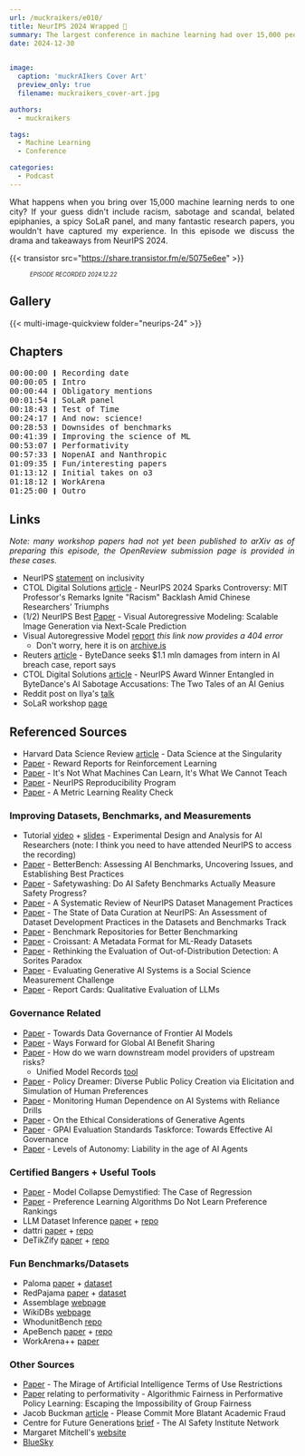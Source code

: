 ```yaml
---
url: /muckraikers/e010/
title: NeurIPS 2024 Wrapped 🌯
summary: The largest conference in machine learning had over 15,000 people in attendance, and so much tea!
date: 2024-12-30
 

image:
  caption: 'muckrAIkers Cover Art'
  preview_only: true
  filename: muckraikers_cover-art.jpg

authors:
  - muckraikers

tags:
  - Machine Learning
  - Conference

categories: 
  - Podcast
---
```


<div style="text-align: justify">
What happens when you bring over 15,000 machine learning nerds to one city? If your guess didn't include racism, sabotage and scandal, belated epiphanies, a spicy SoLaR panel, and many fantastic research papers, you wouldn't have captured my experience. In this episode we discuss the drama and takeaways from NeurIPS 2024.


{{< transistor src="https://share.transistor.fm/e/5075e6ee" >}}
<div style="font-size: x-small;font-style: italic;padding-left: 2.25rem;">EPISODE RECORDED 2024.12.22</a></div>
</div>


## Gallery

{{< multi-image-quickview folder="neurips-24" >}}

## Chapters

<div style="text-align: left; font-family:monospace;">
00:00:00 ❙ Recording date<br>
00:00:05 ❙ Intro<br>
00:00:44 ❙ Obligatory mentions<br>
00:01:54 ❙ SoLaR panel<br>
00:18:43 ❙ Test of Time<br>
00:24:17 ❙ And now: science!<br>
00:28:53 ❙ Downsides of benchmarks<br>
00:41:39 ❙ Improving the science of ML<br>
00:53:07 ❙ Performativity<br>
00:57:33 ❙ NopenAI and Nanthropic<br>
01:09:35 ❙ Fun/interesting papers<br>
01:13:12 ❙ Initial takes on o3<br>
01:18:12 ❙ WorkArena<br>
01:25:00 ❙ Outro
</div>

## Links

<div style="text-align: justify">

_Note: many workshop papers had not yet been published to arXiv as of preparing this episode, the OpenReview submission page is provided in these cases._

</div>

- NeurIPS [statement](https://neurips.cc/Conferences/2024/StatementOnInclusivity) on inclusivity
- CTOL Digital Solutions [article](https://www.ctol.digital/news/neurips-2024-controversy-mit-professor-remarks-chinese-researchers-triumphs/) - NeurIPS 2024 Sparks Controversy: MIT Professor's Remarks Ignite "Racism" Backlash Amid Chinese Researchers’ Triumphs
- (1/2) NeurIPS Best [Paper](https://arxiv.org/abs/2404.02905) - Visual Autoregressive Modeling: Scalable Image Generation via Next-Scale Prediction
- Visual Autoregressive Model [report](https://var-integrity-report.github.io) *this link now provides a 404 error*
  - Don't worry, here it is on [archive.is](https://archive.is/5GklT)
- Reuters [article](https://www.reuters.com/technology/artificial-intelligence/bytedance-seeks-11-mln-damages-intern-ai-breach-case-report-says-2024-11-28/) - ByteDance seeks $1.1 mln damages from intern in AI breach case, report says
- CTOL Digital Solutions [article](https://www.ctol.digital/news/ai-genius-neurips-win-bytedance-legal-battle/) - NeurIPS Award Winner Entangled in ByteDance's AI Sabotage Accusations: The Two Tales of an AI Genius
- Reddit post on Ilya's [talk](https://www.reddit.com/r/singularity/comments/1hdrjvq/ilyas_full_talk_at_neurips_2024_pretraining_as_we/)
- SoLaR workshop [page](https://solar-neurips.github.io)

## Referenced Sources
- Harvard Data Science Review [article](https://hdsr.mitpress.mit.edu/pub/g9mau4m0/release/2) - Data Science at the Singularity
- [Paper](https://arxiv.org/abs/2204.10817) - Reward Reports for Reinforcement Learning
- [Paper](https://arxiv.org/abs/2002.09398) - It's Not What Machines Can Learn, It's What We Cannot Teach 
- [Paper](https://arxiv.org/abs/2003.12206) - NeurIPS Reproducibility Program
- [Paper](https://arxiv.org/abs/2003.08505) - A Metric Learning Reality Check

### Improving Datasets, Benchmarks, and Measurements
- Tutorial [video](https://neurips.cc/virtual/2024/tutorial/99528) + [slides](https://neurips.cc/media/neurips-2024/Slides/99528_aXgzqdX.pdf) - Experimental Design and Analysis for AI Researchers (note: I think you need to have attended NeurIPS to access the recording)
- [Paper](https://betterbench.stanford.edu) - BetterBench: Assessing AI Benchmarks, Uncovering Issues, and Establishing Best Practices
- [Paper](https://www.safetywashing.ai) - Safetywashing: Do AI Safety Benchmarks Actually Measure Safety Progress?
- [Paper](https://arxiv.org/abs/2411.00266) - A Systematic Review of NeurIPS Dataset Management Practices
- [Paper](https://arxiv.org/abs/2410.22473) - The State of Data Curation at NeurIPS: An Assessment of Dataset Development Practices in the Datasets and Benchmarks Track
- [Paper](https://arxiv.org/abs/2410.24100) - Benchmark Repositories for Better Benchmarking
- [Paper](https://research.google/blog/croissant-a-metadata-format-for-ml-ready-datasets/) - Croissant: A Metadata Format for ML-Ready Datasets
- [Paper](https://arxiv.org/abs/2406.09867) - Rethinking the Evaluation of Out-of-Distribution Detection: A Sorites Paradox
- [Paper](https://arxiv.org/abs/2411.10939) - Evaluating Generative AI Systems is a Social Science Measurement Challenge
- [Paper](https://arxiv.org/abs/2409.00844) - Report Cards: Qualitative Evaluation of LLMs

### Governance Related
- [Paper](https://arxiv.org/abs/2412.03824) - Towards Data Governance of Frontier AI Models
- [Paper](https://openreview.net/forum?id=St6azqVuqs) - Ways Forward for Global AI Benefit Sharing
- [Paper](https://arxiv.org/abs/2410.02230) - How do we warn downstream model providers of upstream risks?
  - Unified Model Records [tool](https://modelrecord.com)
- [Paper](https://openreview.net/forum?id=OeT2vCFqYY) - Policy Dreamer: Diverse Public Policy Creation via Elicitation and Simulation of Human Preferences
- [Paper](https://arxiv.org/abs/2409.14055) - Monitoring Human Dependence on AI Systems with Reliance Drills
- [Paper](https://arxiv.org/abs/2411.19211) - On the Ethical Considerations of Generative Agents
- [Paper](https://openreview.net/forum?id=OvGYbqOEki) - GPAI Evaluation Standards Taskforce: Towards Effective AI Governance
- [Paper](https://openreview.net/forum?id=EH6SmoChx9) - Levels of Autonomy: Liability in the age of AI Agents

### Certified Bangers + Useful Tools
- [Paper](https://arxiv.org/abs/2402.07712) - Model Collapse Demystified: The Case of Regression
- [Paper](https://arxiv.org/abs/2405.19534) - Preference Learning Algorithms Do Not Learn Preference Rankings
- LLM Dataset Inference [paper](https://arxiv.org/abs/2406.06443) + [repo](https://github.com/pratyushmaini/llm_dataset_inference/)
- dattri [paper](https://arxiv.org/abs/2410.04555) + [repo](https://github.com/TRAIS-Lab/dattri)
- DeTikZify [paper](https://arxiv.org/abs/2405.15306) + [repo](https://github.com/potamides/DeTikZify)

### Fun Benchmarks/Datasets
- Paloma [paper](https://arxiv.org/abs/2312.10523) + [dataset](https://huggingface.co/datasets/allenai/paloma)
- RedPajama [paper](https://arxiv.org/abs/2411.12372) + [dataset](https://huggingface.co/datasets/togethercomputer/RedPajama-Data-V2)
- Assemblage [webpage](https://assemblage-dataset.net)
- WikiDBs [webpage](https://wikidbs.github.io)
- WhodunitBench [repo](https://github.com/jun0wanan/WhodunitBench-Murder_Mystery_Games)
- ApeBench [paper](https://arxiv.org/abs/2411.00180) + [repo](https://github.com/tum-pbs/apebench)
- WorkArena++ [paper](https://arxiv.org/abs/2407.05291)

### Other Sources
- [Paper](https://arxiv.org/abs/2412.07066) - The Mirage of Artificial Intelligence Terms of Use Restrictions
- [Paper](https://dl.acm.org/doi/abs/10.1145/3630106.3658929?casa_token=yIEkPHNWMQcAAAAA:tlzV9xzpsfdHbNpM6ZV-2rF4yFidBABwHz2E5uMt4ez-OSnF3xHu97eJQNkZWaKGV7QIzFh03-F0dRSn) relating to performativity - Algorithmic Fairness in Performative Policy Learning: Escaping the Impossibility of Group Fairness
- Jacob Buckman [article](https://jacobbuckman.com/2021-05-29-please-commit-more-blatant-academic-fraud/) - Please Commit More Blatant Academic Fraud
- Centre for Future Generations [brief](https://cfg.eu/the-ai-safety-institute-network-who-what-and-how/) - The AI Safety Institute Network
- Margaret Mitchell's [website](https://www.m-mitchell.com)
- [BlueSky](https://bsky.app)